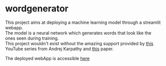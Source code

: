 # wordgenerator
This project aims at deploying a machine learning model through a streamlit webapp.  
The model is a neural network which generates words that look like the ones seen during training.  
This project wouldn't exist without the amazing support provided by [this](https://youtube.com/playlist?list=PLAqhIrjkxbuWI23v9cThsA9GvCAUhRvKZ) YouTube series from Andrej Karpathy and [this](https://www.jmlr.org/papers/volume3/bengio03a/bengio03a.pdf) paper.  

The deployed webApp is accessible [here](https://wordgenerator.streamlit.app/)
